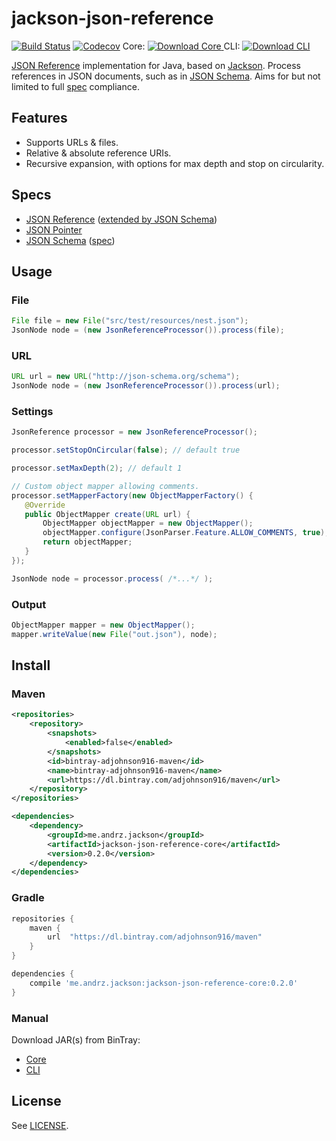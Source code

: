 jackson-json-reference
==============

[![Build Status](https://travis-ci.org/adjohnson916/jackson-json-reference.png)](https://travis-ci.org/adjohnson916/jackson-json-reference)
[![Codecov](https://img.shields.io/codecov/c/github/adjohnson916/jackson-json-reference.svg)](http://codecov.io/github/adjohnson916/jackson-json-reference)
Core: [![Download Core](https://api.bintray.com/packages/adjohnson916/maven/jackson-json-reference-core/images/download.svg) ][download]
CLI: [![Download CLI](https://api.bintray.com/packages/adjohnson916/maven/jackson-json-reference-cli/images/download.svg) ][download-cli]

[JSON Reference] implementation for Java, based on [Jackson]. Process references in JSON documents, such as in [JSON Schema]. Aims for but not limited to full [spec](#specs) compliance.

## Features

* Supports URLs & files.
* Relative & absolute reference URIs.
* Recursive expansion, with options for max depth and stop on circularity.

## Specs

* [JSON Reference]&nbsp;([extended by JSON Schema][JSON Reference Extended])
* [JSON Pointer]
* [JSON Schema]&nbsp;([spec][JSON Schema Spec])

## Usage

### File
```java
File file = new File("src/test/resources/nest.json");
JsonNode node = (new JsonReferenceProcessor()).process(file);
```

### URL
```java
URL url = new URL("http://json-schema.org/schema");
JsonNode node = (new JsonReferenceProcessor()).process(url);
```

### Settings
```java
JsonReference processor = new JsonReferenceProcessor();

processor.setStopOnCircular(false); // default true

processor.setMaxDepth(2); // default 1

// Custom object mapper allowing comments.
processor.setMapperFactory(new ObjectMapperFactory() {
   @Override
   public ObjectMapper create(URL url) {
       ObjectMapper objectMapper = new ObjectMapper();
       objectMapper.configure(JsonParser.Feature.ALLOW_COMMENTS, true);
       return objectMapper;
   }
});

JsonNode node = processor.process( /*...*/ );
```

### Output
```java
ObjectMapper mapper = new ObjectMapper();
mapper.writeValue(new File("out.json"), node);
```


## Install

### Maven

```xml
<repositories>
    <repository>
        <snapshots>
            <enabled>false</enabled>
        </snapshots>
        <id>bintray-adjohnson916-maven</id>
        <name>bintray-adjohnson916-maven</name>
        <url>https://dl.bintray.com/adjohnson916/maven</url>
    </repository>
</repositories>

<dependencies>
    <dependency>
        <groupId>me.andrz.jackson</groupId>
        <artifactId>jackson-json-reference-core</artifactId>
        <version>0.2.0</version>
    </dependency>
</dependencies>
```

### Gradle

```gradle
repositories {
    maven {
        url  "https://dl.bintray.com/adjohnson916/maven" 
    }
}

dependencies {
    compile 'me.andrz.jackson:jackson-json-reference-core:0.2.0'
}
```

### Manual

Download JAR(s) from BinTray:
* [Core][download]
* [CLI][download-cli]

## License

See [LICENSE](LICENSE).

[Jackson]: https://github.com/FasterXML/jackson
[JSON Reference]: https://tools.ietf.org/html/draft-pbryan-zyp-json-ref-03
[JSON Reference Extended]: https://tools.ietf.org/html/draft-zyp-json-schema-04#section-7.1
[JSON Pointer]: http://tools.ietf.org/html/rfc6901
[JSON Schema]: http://json-schema.org/
[JSON Schema Spec]: https://tools.ietf.org/html/draft-zyp-json-schema-04
[download]: https://bintray.com/artifact/download/adjohnson916/maven/me/andrz/jackson/jackson-json-reference-core/0.2.0/jackson-json-reference-core-0.2.0.jar
[download-cli]: https://bintray.com/artifact/download/adjohnson916/maven/me/andrz/jackson/jackson-json-reference-cli/0.2.0/jackson-json-reference-cli-0.2.0.jar
